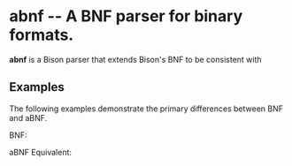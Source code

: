 # abnf -- A BNF parser for binary formats.

**abnf** is a Bison parser that extends Bison's BNF to be consistent with <STANDARD>


## Examples

The following examples demonstrate the primary differences between BNF and aBNF.

BNF:

aBNF Equivalent:



